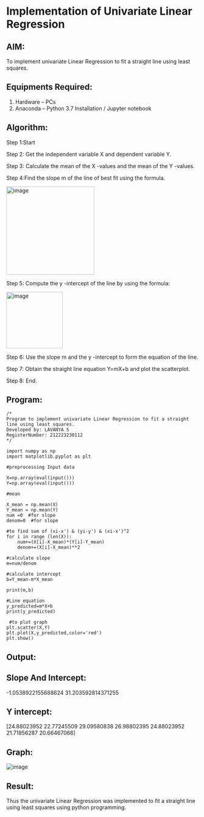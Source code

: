 # Implementation of Univariate Linear Regression
## AIM:

To implement univariate Linear Regression to fit a straight line using least squares.

## Equipments Required:

1. Hardware – PCs
2. Anaconda – Python 3.7 Installation / Jupyter notebook

## Algorithm:

Step 1:Start

Step 2: Get the independent variable X and dependent variable Y.

Step 3: Calculate the mean of the X -values and the mean of the Y -values.

Step 4:Find the slope m of the line of best fit using the formula. 

<img width="231" alt="image" src="https://user-images.githubusercontent.com/93026020/192078527-b3b5ee3e-992f-46c4-865b-3b7ce4ac54ad.png">

Step 5: Compute the y -intercept of the line by using the formula:

<img width="148" alt="image" src="https://user-images.githubusercontent.com/93026020/192078545-79d70b90-7e9d-4b85-9f8b-9d7548a4c5a4.png">

Step 6: Use the slope m and the y -intercept to form the equation of the line.

Step 7: Obtain the straight line equation Y=mX+b and plot the scatterplot.

Step 8: End.       








## Program:
```
/*
Program to implement univariate Linear Regression to fit a straight line using least squares.
Developed by: LAVANYA S
RegisterNumber: 212223230112
*/

import numpy as np
import matplotlib.pyplot as plt

#preprocessing Input data

X=np.array(eval(input()))
Y=np.array(eval(input()))

#mean

X_mean = np.mean(X)
Y_mean = np.mean(Y)
num =0  #for slope
denom=0  #for slope

#to find sum of (xi-x') & (yi-y') & (xi-x')^2
for i in range (len(X)):
    num+=(X[i]-X_mean)*(Y[i]-Y_mean)
    denom+=(X[i]-X_mean)**2

#calculate slope
m=num/denom

#calculate intercept
b=Y_mean-m*X_mean

print(m,b)

#Line equation 
y_predicted=m*X+b
print(y_predicted)

 #to plot graph
plt.scatter(X,Y)
plt.plot(X,y_predicted,color='red')
plt.show()

```       
## Output:
## Slope And Intercept:
-1.0538922155688624 31.203592814371255
## Y intercept:
[24.88023952 22.77245509 29.09580838 26.98802395 24.88023952 21.71856287
 20.66467066]
 ## Graph:
 ![image](https://github.com/user-attachments/assets/3a720143-75cf-4e5b-9831-86eaba396ec9)



## Result:
Thus the univariate Linear Regression was implemented to fit a straight line using least squares using python programming.
